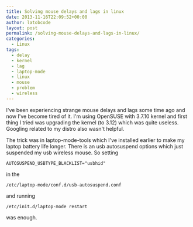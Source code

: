 ```yaml
---
title: Solving mouse delays and lags in linux
date: 2013-11-16T22:09:52+00:00
author: latobcode
layout: post
permalink: /solving-mouse-delays-and-lags-in-linux/
categories:
  - Linux
tags:
  - delay
  - kernel
  - lag
  - laptop-mode
  - linux
  - mouse
  - problem
  - wireless
---
```

I've been experiencing strange mouse delays and lags some time ago and now I've become tired of it. I'm using OpenSUSE with 3.7.10 kernel and first thing I tried was upgrading the kernel (to 3.12) which was quite useless. Googling related to my distro also wasn't helpful.

The trick was in laptop-mode-tools which I've installed earlier to make my laptop battery life longer. There is an usb autosuspend options which just suspended my usb wireless mouse. So setting

    AUTOSUSPEND_USBTYPE_BLACKLIST="usbhid"

in the

    /etc/laptop-mode/conf.d/usb-autosuspend.conf

and running

    /etc/init.d/laptop-mode restart

was enough.